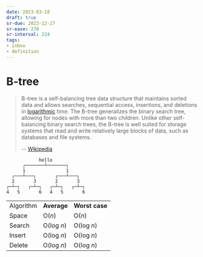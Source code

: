 ```yaml
---
date: 2023-03-18
draft: true
sr-due: 2023-12-27
sr-ease: 270
sr-interval: 224
tags:
- inbox
- definition
---
```


# B-tree

> B-tree is a self-balancing tree data structure that maintains sorted data and
> allows searches, sequential access, insertions, and deletions in
> [logarithmic](./logarithm%20%28logs%29.md) time. The B-tree generalizes the
> binary search tree, allowing for nodes with more than two children. Unlike
> other self-balancing binary search trees, the B-tree is well suited for
> storage systems that read and write relatively large blocks of data, such as
> databases and file systems.
>
> -- [Wikipedia](https://en.wikipedia.org/wiki/B-tree)

```
            hello
      ┌───────┴───────┐
      1               1
  ┌───┴───┐       ┌───┴───┐
  2       3       2       3
┌─┴─┐   ┌─┴─┐   ┌─┴─┐   ┌─┴─┐
4   5       6   4   5       6
```


|           |             |                |
|-----------|-------------|----------------|
| Algorithm | **Average** | **Worst case** |
| Space     | O(*n*)      | O(*n*)         |
| Search    | O(log *n*)  | O(log *n*)     |
| Insert    | O(log *n*)  | O(log *n*)     |
| Delete    | O(log *n*)  | O(log *n*)     |